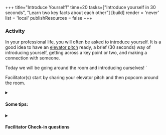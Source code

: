 +++ 
title="Introduce Yourself!"
time=20 
tasks=["Introduce yourself in 30 seconds", "Learn two key facts about each other"]
[build] 
    render = 'never' 
    list = 'local' 
    publishResources = false 
+++

### Activity

In your professional life, you will often be asked to introduce yourself. It is a good idea to have an [elevator pitch](https://careerdevelopment.princeton.edu/sites/g/files/toruqf1041/files/media/elevator_pitch.pdf) ready, a brief (30 seconds) way of introducing yourself, getting across a key point or two, and making a connection with someone.

Today we will be going around the room and introducing ourselves! `

Facilitator(s) start by sharing your elevator pitch and then popcorn around the room.

<details>
<summary>

#### Some tips:

</summary>

- Your response should be around 30 seconds. Think: What do you do? What are your skills, passions, or hobbies? What motivates you?
- Have a list of items ready but tailor what you say to your audience. For example, at a technical conference focus on your technical interests rather than your love of making cupcakes, but on the first day of a new job introducing yourself to your new team, add 1-2 personal details.
- Structure your response: Who are you? Where are you from? Where have you worked? Have you studied somewhere and what subjects?
- Try to be enthusiastic, let your personality and confidence shine
- Allow space for follow-up questions
- It will feel awkward and nerve-wracking the first couple of times, practice-practice-practice to feel confident
</details>
<details>
<summary>

#### Facilitator Check-in questions

</summary>

- How did you feel about public speaking?
- What are some strategies to feel more confident when public speaking?
- What activities could you share to create a connection? Ex. Sports, Hobbies

</details>
